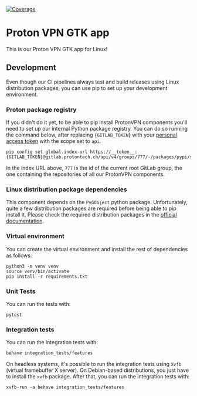 [![Coverage](https://gitlab.protontech.ch/ProtonVPN/linux/new-client/proton-vpn-gtk-app/badges/develop/coverage.svg?job=unit-tests-debian-11)](https://protonvpn.gitlab-pages.protontech.ch/linux/new-client/proton-vpn-gtk-app/coverage/)

# Proton VPN GTK app

This is our Proton VPN GTK app for Linux!

## Development

Even though our CI pipelines always test and build releases using Linux
distribution packages, you can use pip to set up your development environment.

### Proton package registry

If you didn't do it yet, to be able to pip install ProtonVPN components you'll
need to set up our internal Python package registry. You can do so running the
command below, after replacing `{GITLAB_TOKEN`} with your
[personal access token](https://gitlab.protontech.ch/help/user/profile/personal_access_tokens.md)
with the scope set to `api`.

```shell
pip config set global.index-url https://__token__:{GITLAB_TOKEN}@gitlab.protontech.ch/api/v4/groups/777/-/packages/pypi/simple
```

In the index URL above, `777` is the id of the current root GitLab group,
the one containing the repositories of all our ProtonVPN components.

### Linux distribution package dependencies

This component depends on the `PyGObject` python package. Unfortunately, quite
a few distribution packages are required before being able to pip install it.
Please check the required distribution packages in the
[official documentation](https://pygobject.readthedocs.io/en/latest/devguide/dev_environ.html).

### Virtual environment

You can create the virtual environment and install the rest of dependencies as
follows:

```shell
python3 -m venv venv
source venv/bin/activate
pip install -r requirements.txt
```

### Unit Tests

You can run the tests with:

```shell
pytest
```

### Integration tests

You can run the integration tests with:

```shell
behave integration_tests/features
```

On headless systems, it's possible to run the integration tests using `Xvfb`
(virtual framebuffer X server). On Debian-based distributions, you just have
to install the `xvfb` package. After that, you can run the integration tests with:

```shell
xvfb-run -a behave integration_tests/features
```
